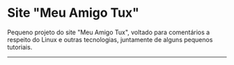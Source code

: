 # Site "Meu Amigo Tux"

Pequeno projeto do site "Meu Amigo Tux", voltado para comentários a 
respeito do Linux e outras tecnologias, juntamente de alguns
pequenos tutoriais.

---
